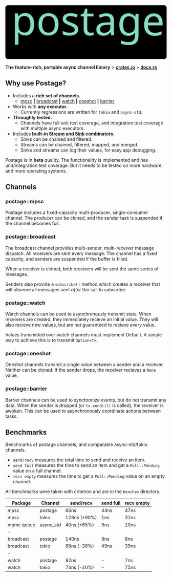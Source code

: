 <img width=950 src="./readme/postage-banner.svg">

**The feature-rich, portable async channel library** \> **[crates.io](https://crates.io/crates/postage)** \> **[docs.rs](https://docs.rs/postage/)**

## Why use Postage?
- Includes a **rich set of channels.**
  - [mpsc](https://docs.rs/postage/latest/postage/mpsc/index.html) 
  **|** [broadcast](https://docs.rs/postage/latest/postage/broadcast/index.html) 
  **|** [watch](https://docs.rs/postage/latest/postage/watch/index.html) 
  **|** [oneshot](https://docs.rs/postage/latest/postage/oneshot/index.html) 
  **|** [barrier](https://docs.rs/postage/latest/postage/barrier/index.html)
- Works with **any executor.**
  - Currently regressions are written for `tokio` and `async-std`.
- **Throughly tested.**  
  - Channels have full unit test coverage, and integration test coverage with multiple async executors.
- Includes **built-in [Stream](https://docs.rs/postage/latest/postage/stream/trait.Stream.html) and [Sink](https://docs.rs/postage/latest/postage/sink/trait.Sink.html) combinators.** 
  - Sinks can be chained and filtered.
  - Streams can be chained, filtered, mapped, and merged.
  - Sinks and streams can log their values, for easy app debugging.

Postage is in **beta** quality.  The functionality is implemented and has unit/integration test coverage.  But it needs to be tested on more hardware, and more operating systems.

## Channels
### postage::mpsc
Postage includes a fixed-capacity multi-producer, single-consumer channel.  The producer can be cloned, and the sender task is suspended if the channel becomes full.

### postage::broadcast
The broadcast channel provides multi-sender, multi-receiver message dispatch.  All receivers are sent every message.  The channel has a fixed capacity, and senders are suspended if the buffer is filled.

When a receiver is cloned, both receivers will be sent the same series of messages.

Senders also provide a `subscribe()` method which creates a receiver that will observe all messages sent *after* the call to subscribe.

### postage::watch
Watch channels can be used to asynchronously transmit state.  When receivers are created, they immediately recieve an initial value.  They will also recieve new values, but are not guaranteed to recieve *every* value.

Values transmitted over watch channels must implement Default.  A simple way to achieve this is to transmit `Option<T>`.

### postage::oneshot
Oneshot channels transmit a single value between a sender and a reciever.  Neither can be cloned.  If the sender drops, the receiver recieves a `None` value.

### postage::barrier
Barrier channels can be used to synchronize events, but do not transmit any data.  When the sender is dropped (or `tx.send(())` is called), the receiver is awoken.  This can be used to asynchronously coordinate actions between tasks.

## Benchmarks
Benchmarks of postage channels, and comparable async-std/tokio channels. 

- `send/recv` measures the total time to send and receive an item.
- `send full` measures the time to send an item and get a `Poll::Pending` value on a full channel.
- `recv empty` measures the time to get a `Poll::Pending` value on an empty channel.

All benchmarks were taken with criterion and are in the `benches` directory.

| Package    | Channel   | send/recv    | send full | recv empty |
| ---------- | --------- | ------------ | --------- | ---------- |
| mpsc       | postage   | 66ns         | 44ns      | 47ns       |
| mpsc       | tokio     | 128ns (+90%) | 1ns       | 31ns       |
| mpmc queue | async_std | 40ns (+65%)  | 9ns       | 10ns       |
| -          |           |              |           |            |
| broadcast  | postage   | 140ns        | 8ns       | 8ns        |
| broadcast  | tokio     | 88ns (-38%)  | 49ns      | 39ns       |
| -          |           |              |           |            |
| watch      | postage   | 92ns         | -         | 7ns        |
| watch      | tokio     | 74ns (-20%)  | -         | 75ns       |
